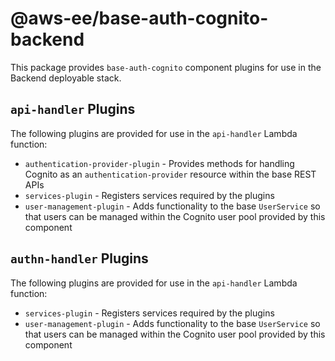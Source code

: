 # @aws-ee/base-auth-cognito-backend

This package provides `base-auth-cognito` component plugins for use in the Backend deployable stack.

## `api-handler` Plugins

The following plugins are provided for use in the `api-handler` Lambda function:

- `authentication-provider-plugin` - Provides methods for handling Cognito as an `authentication-provider` resource within the base REST APIs
- `services-plugin` - Registers services required by the plugins
- `user-management-plugin` - Adds functionality to the base `UserService` so that users can be managed within the Cognito user pool provided by this component

## `authn-handler` Plugins

The following plugins are provided for use in the `api-handler` Lambda function:

- `services-plugin` - Registers services required by the plugins
- `user-management-plugin` - Adds functionality to the base `UserService` so that users can be managed within the Cognito user pool provided by this component
